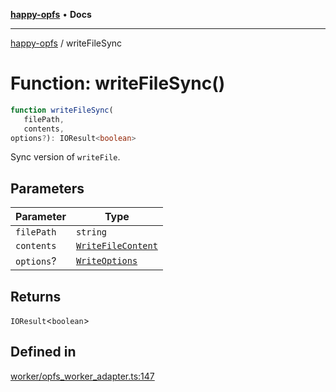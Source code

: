 [**happy-opfs**](../README.md) • **Docs**

***

[happy-opfs](../README.md) / writeFileSync

# Function: writeFileSync()

```ts
function writeFileSync(
   filePath, 
   contents, 
options?): IOResult<boolean>
```

Sync version of `writeFile`.

## Parameters

| Parameter | Type |
| ------ | ------ |
| `filePath` | `string` |
| `contents` | [`WriteFileContent`](../type-aliases/WriteFileContent.md) |
| `options`? | [`WriteOptions`](../interfaces/WriteOptions.md) |

## Returns

`IOResult`\<`boolean`\>

## Defined in

[worker/opfs\_worker\_adapter.ts:147](https://github.com/JiangJie/happy-opfs/blob/3f62bbf8fdd56458cded8789b78dded5dd27b670/src/worker/opfs_worker_adapter.ts#L147)
